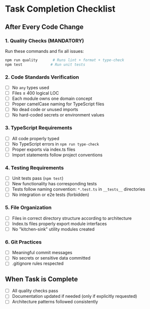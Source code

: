 # Task Completion Checklist

## After Every Code Change

### 1. Quality Checks (MANDATORY)

Run these commands and fix all issues:

```bash
npm run quality       # Runs lint + format + type-check
npm test             # Run unit tests
```

### 2. Code Standards Verification

- [ ] No `any` types used
- [ ] Files ≤ 400 logical LOC
- [ ] Each module owns one domain concept
- [ ] Proper camelCase naming for TypeScript files
- [ ] No dead code or unused imports
- [ ] No hard-coded secrets or environment values

### 3. TypeScript Requirements

- [ ] All code properly typed
- [ ] No TypeScript errors in `npm run type-check`
- [ ] Proper exports via index.ts files
- [ ] Import statements follow project conventions

### 4. Testing Requirements

- [ ] Unit tests pass (`npm test`)
- [ ] New functionality has corresponding tests
- [ ] Tests follow naming convention: `*.test.ts` in `__tests__` directories
- [ ] No integration or e2e tests (forbidden)

### 5. File Organization

- [ ] Files in correct directory structure according to architecture
- [ ] Index.ts files properly export module interfaces
- [ ] No "kitchen-sink" utility modules created

### 6. Git Practices

- [ ] Meaningful commit messages
- [ ] No secrets or sensitive data committed
- [ ] .gitignore rules respected

## When Task is Complete

- [ ] All quality checks pass
- [ ] Documentation updated if needed (only if explicitly requested)
- [ ] Architecture patterns followed consistently
